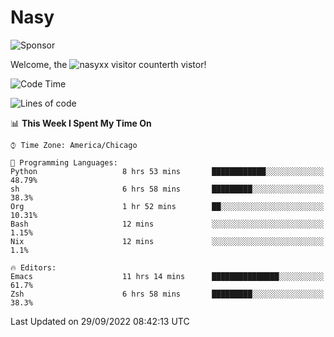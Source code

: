 # Nasy

<!--
<p align="center">
<img height="200" src="https://github-readme-stats.vercel.app/api?username=nasyxx&count_private=true&show_icons=true&theme=dracula&include_all_commits=true"/>
<img height="200" src="https://github-readme-stats.vercel.app/api/top-langs/?username=nasyxx&theme=dracula&hide=html,jupyter+notebook&count_private=true&show_icons=true"/>
</p>

  
----------------
-->

![Sponsor](https://img.shields.io/static/v1.svg?label=Sponsor&message=%E2%9D%A4&logo=GitHub&style=flat&color=pink)
 
Welcome, the ![nasyxx visitor counter](https://count.getloli.com/get/@nasyxx?theme=rule34)th vistor!
 
<!--START_SECTION:waka-->
![Code Time](http://img.shields.io/badge/Code%20Time-2%2C671%20hrs%2020%20mins-blue)

![Lines of code](https://img.shields.io/badge/From%20Hello%20World%20I%27ve%20Written-5%20Million%20lines%20of%20code-blue)

📊 **This Week I Spent My Time On** 

```text
⌚︎ Time Zone: America/Chicago

💬 Programming Languages: 
Python                   8 hrs 53 mins       ████████████░░░░░░░░░░░░░   48.79% 
sh                       6 hrs 58 mins       █████████░░░░░░░░░░░░░░░░   38.3% 
Org                      1 hr 52 mins        ██░░░░░░░░░░░░░░░░░░░░░░░   10.31% 
Bash                     12 mins             ░░░░░░░░░░░░░░░░░░░░░░░░░   1.15% 
Nix                      12 mins             ░░░░░░░░░░░░░░░░░░░░░░░░░   1.1%

🔥 Editors: 
Emacs                    11 hrs 14 mins      ███████████████░░░░░░░░░░   61.7% 
Zsh                      6 hrs 58 mins       █████████░░░░░░░░░░░░░░░░   38.3%

```


 Last Updated on 29/09/2022 08:42:13 UTC
<!--END_SECTION:waka-->

<!-- ![visitors](https://visitor-badge.laobi.icu/badge?page_id=nasyxx.nasyxx) -->
